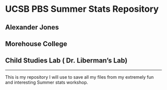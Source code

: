 
# UCSB PBS Summer Stats Repository

## Alexander Jones

## Morehouse College

## Child Studies Lab ( Dr. Liberman’s Lab)

------------------------------------------------------------------------

This is my repository I will use to save all my files from my extremely
fun and interesting Summer stats workshop.
